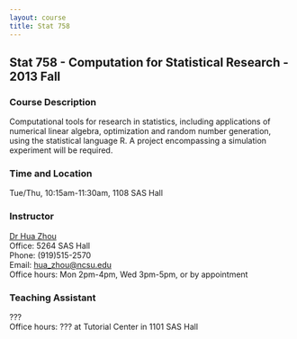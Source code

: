 ```yaml
---
layout: course
title: Stat 758
---
```


## Stat 758 - Computation for Statistical Research - 2013 Fall

### Course Description

Computational tools for research in statistics, including applications of numerical linear algebra, optimization and random number generation, using the statistical language R. A project encompassing a simulation experiment will be required.

### Time and Location

Tue/Thu, 10:15am-11:30am, 1108 SAS Hall

### Instructor

[Dr Hua Zhou](http://hua-zhou.github.io/)  
Office: 5264 SAS Hall  
Phone: (919)515-2570  
Email: <hua_zhou@ncsu.edu>  
Office hours: Mon 2pm-4pm, Wed 3pm-5pm, or by appointment

### Teaching Assistant

???  
Office hours: ??? at Tutorial Center in 1101 SAS Hall


